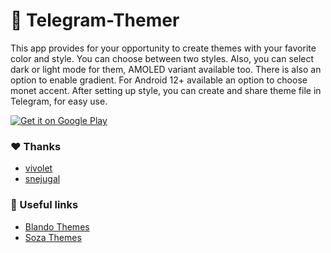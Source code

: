 # :art: Telegram-Themer
This app provides for your opportunity to create themes with your favorite color and style. You can choose between two styles. Also, you can select dark or light mode for them, AMOLED variant available too. There is also an option to enable gradient. For Android 12+ available an option to choose monet accent.
After setting up style, you can create and share theme file in Telegram, for easy use.

[![Get it on Google Play](https://lh3.googleusercontent.com/q1k2l5CwMV31JdDXcpN4Ey7O43PxnjAuZBTmcHEwQxVuv_2wCE2gAAQMWxwNUC2FYEOnYgFPOpw6kmHJWuEGeIBLTj9CuxcOEeU8UXyzWJq4NJM3lg=s0)](https://play.google.com/store/apps/details?id=com.therxmv.telegramthemer)

### :heart: Thanks
- [vivolet](https://t.me/vivld)
- [snejugal](https://t.me/snejugal)

### :link: Useful links
- [Blando Themes](https://t.me/BlandoThemes)
- [Soza Themes](https://t.me/soza_themes)
